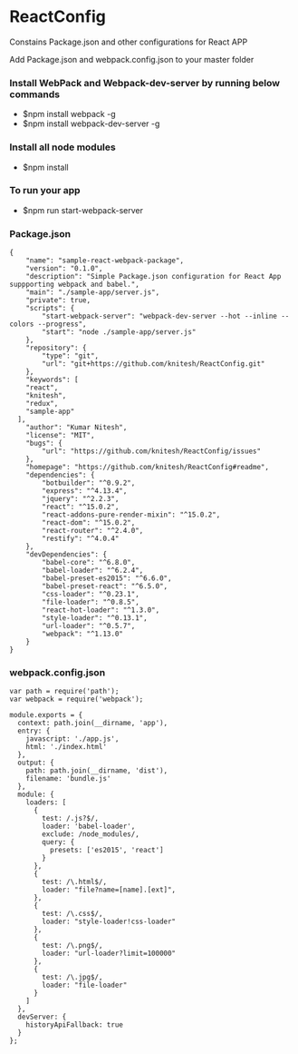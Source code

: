 # ReactConfig
Constains Package.json and other configurations for React APP

Add Package.json and webpack.config.json to your master folder

### Install WebPack and Webpack-dev-server by running below commands
* $npm install webpack -g
* $npm install webpack-dev-server -g

### Install all node modules
* $npm install

### To run your app

* $npm run start-webpack-server

### Package.json
```
{
    "name": "sample-react-webpack-package",
    "version": "0.1.0",
    "description": "Simple Package.json configuration for React App suppporting webpack and babel.",
    "main": "./sample-app/server.js",
    "private": true,
    "scripts": {
        "start-webpack-server": "webpack-dev-server --hot --inline --colors --progress",
        "start": "node ./sample-app/server.js"
    },
    "repository": {
        "type": "git",
        "url": "git+https://github.com/knitesh/ReactConfig.git"
    },
    "keywords": [
    "react",
    "knitesh",
    "redux",
    "sample-app"
  ],
    "author": "Kumar Nitesh",
    "license": "MIT",
    "bugs": {
        "url": "https://github.com/knitesh/ReactConfig/issues"
    },
    "homepage": "https://github.com/knitesh/ReactConfig#readme",
    "dependencies": {
        "botbuilder": "^0.9.2",
        "express": "^4.13.4",
        "jquery": "^2.2.3",
        "react": "^15.0.2",
        "react-addons-pure-render-mixin": "^15.0.2",
        "react-dom": "^15.0.2",
        "react-router": "^2.4.0",
        "restify": "^4.0.4"
    },
    "devDependencies": {
        "babel-core": "^6.8.0",
        "babel-loader": "^6.2.4",
        "babel-preset-es2015": "^6.6.0",
        "babel-preset-react": "^6.5.0",
        "css-loader": "^0.23.1",
        "file-loader": "^0.8.5",
        "react-hot-loader": "^1.3.0",
        "style-loader": "^0.13.1",
        "url-loader": "^0.5.7",
        "webpack": "^1.13.0"
    }
}

```

### webpack.config.json
```
var path = require('path');
var webpack = require('webpack');

module.exports = {
  context: path.join(__dirname, 'app'),
  entry: {
    javascript: './app.js',
    html: './index.html'
  },
  output: { 
    path: path.join(__dirname, 'dist'),
    filename: 'bundle.js'
  },
  module: {
    loaders: [
      {
        test: /.js?$/,
        loader: 'babel-loader',
        exclude: /node_modules/,
        query: {
          presets: ['es2015', 'react']
        }
      },
      {
        test: /\.html$/,
        loader: "file?name=[name].[ext]",
      },
      {
        test: /\.css$/, 
        loader: "style-loader!css-loader" 
      },
      { 
        test: /\.png$/, 
        loader: "url-loader?limit=100000" 
      },
      { 
        test: /\.jpg$/, 
        loader: "file-loader" 
      }
    ]
  },
  devServer: {
    historyApiFallback: true
  }
};
```
